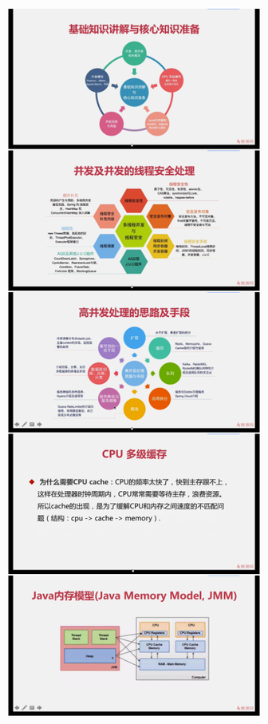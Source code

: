 ![](.ReadeMe_images\777fa032.png)
![](.ReadeMe_images\db3b2f8e.png)
![](.ReadeMe_images\16a30f8c.png)
![](.ReadeMe_images\74606f76.png)
![](.ReadeMe_images\6a7f5a79.png)